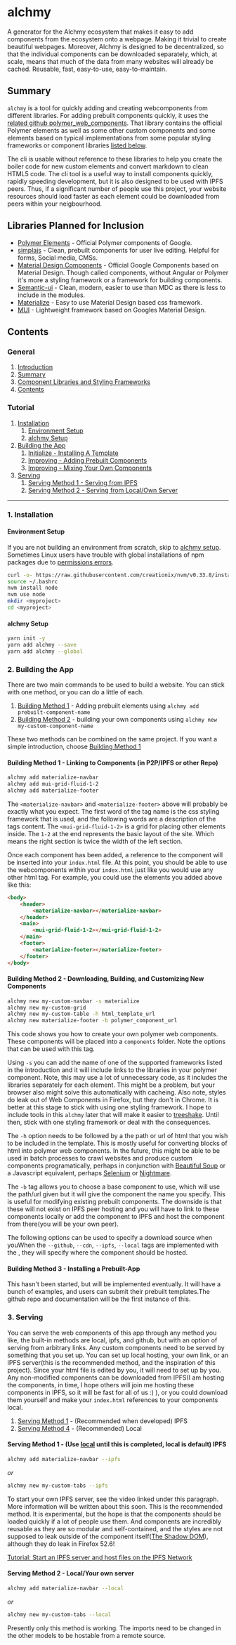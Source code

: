 # alchmy

A generator for the Alchmy ecosystem that makes it easy to add components from the ecosystem onto a webpage. Making it trivial to create beautiful webpages. Moreover, Alchmy is designed to be decentralized, so that the individual components can be downloaded separately, which, at scale, means that much of the data from many websites will already be cached. Reusable, fast, easy-to-use, easy-to-maintain.

## Summary 

<a id="summary"></a>

`alchmy` is a tool for quickly adding and creating webcomponents from different libraries. For adding prebuilt components quickly, it uses the [related github polymer_web_components](https://github.com/alchmy/alchmy_web_components). That library contains the official Polymer elements as well as some other custom components and some elements based on typical implementations from some popular styling frameworks or component libraries [listed below](#libraries). 

The cli is usable without reference to these libraries to help you create the boiler code for new custom elements and convert markdown to clean HTML5 code. The cli tool is a useful way to install components quickly, rapidly speeding development, but it is also designed to be used with IPFS peers. Thus, if a significant number of people use this project, your website resources should load faster as each element could be downloaded from peers within your neigbourhood. 

## <a name="libraries"></a>Libraries Planned for Inclusion

* [Polymer Elements](https://www.webcomponents.org/collection/Polymer/elements) - Official Polymer components of Google.
* [simplajs](https://www.simplajs.org/) - Clean, prebuilt components for user live editing. Helpful for forms, Social media, CMSs.
* [Material Design Components](https://material.io/components/web/catalog) - Official Google Components based on Material Design. Though called components, without Angular or Polymer it's more a styling framework or a framework for building components. 
* [Semantic-ui](https://semantic-ui.com/) - Clean, modern, easier to use than MDC as there is less to include in the modules.
* [Materialize](http://next.materializecss.com) - Easy to use Material Design based css framework.
* [MUI](https://www.muicss.com) - Lightweight framework based on Googles Material Design. 

## <a name="contents"></a> Contents

### General

1. [Introduction](#introduction)
2. [Summary](#summary)
3. [Component Libraries and Styling Frameworks](#libraries)
4. [Contents](#contents)

### Tutorial

1. [Installation](#installation)
    1. [Environment Setup](#environment-setup)
    2. [alchmy Setup](#alchmy-setup)
2. [Building the App](#building)
    1. [Initialize - Installing A Template ](#building-1)
    2. [Improving  - Adding Prebuilt Components](#building-2)
    3. [Improving  - Mixing Your Own Components](#building-3)
3. [Serving](#serving) 
    1. [Serving Method 1 - Serving from IPFS](#serving-1) 
    2. [Serving Method 2 - Serving from Local/Own Server](#serving-2) 
___

### 1. <a name="installation"></a>Installation

#### <a name="environment-setup"></a>Environment Setup
If you are not building an environment from scratch, skip to [alchmy setup](#alchmy-setup). Sometimes Linux users have trouble with global installations of npm packages due to [permissions errors](https://docs.npmjs.com/getting-started/fixing-npm-permissions).

```bash
curl -o- https://raw.githubusercontent.com/creationix/nvm/v0.33.8/install.sh | bash
source ~/.bashrc
nvm install node
nvm use node
mkdir <myproject>
cd <myproject>
```

#### <a name="alchmy-cli-setup"></a>alchmy Setup

```bash
yarn init -y
yarn add alchmy --save
yarn add alchmy --global
```

### 2. <a name="building"></a>Building the App

There are two main commands to be used to build a website. You can stick with one method, or you can do a little of each. 

1. [Building Method 1](#building-method-1) - Adding prebuilt elements using 
    `alchmy add prebuilt-component-name`
2. [Building Method 2](#building-method-2) - building your own components using 
    `alchmy new my-custom-component-name`

These two methods can be combined on the same project. If you want a simple introduction, choose [Building Method 1](#building-method-1)

#### <a name="building-method-1"></a>Building Method 1 - Linking to Components (in P2P/IPFS or other Repo)

```bash
alchmy add materialize-navbar
alchmy add mui-grid-fluid-1-2
alchmy add materialize-footer
```
The `<materialize-navbar>` and `<materialize-footer>` above will probably be exactly what you expect. The first word of the tag name is the css styling framework that is used, and the following words are a description of the tags content. The `<mui-grid-fluid-1-2>` is a grid for placing other elements inside. The `1-2` at the end represents the basic layout of the site. Which means the right section is twice the width of the left section.

Once each component has been added, a reference to the component will be inserted into your `index.html` file. At this point, you should be able to use the webcomponents within your `index.html` just like you would use any other html tag. For example, you could use the elements you added above like this:

```html
<body>
    <header>
        <materialize-navbar></materialize-navbar>
    </header>
    <main>
        <mui-grid-fluid-1-2></mui-grid-fluid-1-2>
    </main>
    <footer>
        <materialize-footer></materialize-footer>
    </footer>
</body>
```

#### <a name="building-method-2"></a>Building Method 2 - Downloading, Building, and Customizing New Components

```bash
alchmy new my-custom-navbar -s materialize
alchmy new my-custom-grid 
alchmy new my-custom-table -h html_template_url
alchmy new materialize-footer -b polymer_component_url
```

This code shows you how to create your own polymer web components. These components will be placed into a `components` folder. Note the options that can be used with this tag. 

Using `-s` you can add the name of one of the supported frameworks listed in the introduction and it will include links to the libraries in your polymer component. Note, this may use a lot of unnecessary code, as it includes the libraries separately for each element. This might be a problem, but your browser also might solve this automatically with cacheing. Also note, styles do leak out of Web Components in Firefox, but they don't in Chrome. It is better at this stage to stick with using one styling framework. I hope to include tools in this `alchmy` later that will make it easier to [treeshake](https://en.wikipedia.org/wiki/Tree_shaking). Until then, stick with one styling framework or deal with the consequences.

The `-h` option needs to be followed by a the path or url of html that you wish to be included in the template. This is mostly useful for converting blocks of html into polymer web components. In the future, this might be able to be used in batch processes to crawl websites and produce custom components  programatically, perhaps in conjunction with [Beautiful Soup](https://pypi.python.org/pypi/beautifulsoup4/) or a Javascript equivalent, perhaps [Selenium](https://github.com/SeleniumHQ/selenium) or [Nightmare](https://github.com/segmentio/nightmare).

The `-b` tag allows you to choose a base component to use, which will use the path/url given but it will give the component the name you specify. This is useful for modifying existing prebuilt components. The downside is that these will not exist on IPFS peer hosting and you will have to link to these components locally or add the component to IPFS and host the component from there(you will be your own peer).

The following options can be used to specify a download source when youWhen the `--github`, `--cdn`, `--ipfs`, `--local` tags are implemented with the , they will specify where the component should be hosted.

#### <a name="building-method-3"></a>Building Method 3 - Installing a Prebuilt-App

This hasn't been started, but will be implemented eventually. It will have a bunch of examples, and users can submit their prebuilt templates.The github repo and documentation will be the first instance of this. 

### 3. <a name="serving"></a>Serving

You can serve the web components of this app through any method you like, the built-in methods are local, ipfs, and github, but with an option of serving from arbitrary links. Any custom components need to be served by something that you set up. You can set up local hosting, your own link, or an IPFS server(this is the recommended method, and the inspiration of this project). Since your html file is edited by you, it will need to set up by you. 
Any non-modified components can be downloaded from IPFS(I am hosting the components, in time, I hope others will join me hosting these components in IPFS, so it will be fast for all of us :) ), or you could download them yourself and make your `index.html` references to your components local. 


1. [Serving Method 1](#serving-method-1) - (Recommended when developed) IPFS 
4. [Serving Method 4](#serving-method-2) - (Recommended) Local


#### <a name="serving-method-1"></a>Serving Method 1 - (Use [local](#serving-method-4) until this is completed, local is default) IPFS
```bash
alchmy add materialize-navbar --ipfs
```

*or*

```bash
alchmy new my-custom-tabs --ipfs
```

To start your own IPFS server, see the video linked under this paragraph. More information will be written about this soon. This is the recommended method. It is experimental, but the hope is that the components should be loaded quickly if a lot of people use them. And components are incredibly reusable as they are so modular and self-contained, and the styles are not supposed to leak outside of the component itself([The Shadow DOM](https://www.webcomponents.org/community/articles/introduction-to-shadow-dom)), although they do leak in Firefox 52.6!

[Tutorial: Start an IPFS server and host files on the IPFS Network](https://ipfs.io/ipfs/QmXXuLvSGQq8XA6LEVeiYYEeogzSo6WPEf9XdXoP1i7UxF/How%20to%20Host%20a%20Website%20with%20IPFS.mp4)  

#### <a name="serving-method-2"></a>Serving Method 2 - Local/Your own server
```bash
alchmy add materialize-navbar --local
```

*or*

```bash
alchmy new my-custom-tabs --local
```

Presently only this method is working. The imports need to be changed in the other models to be hostable from a remote source.
